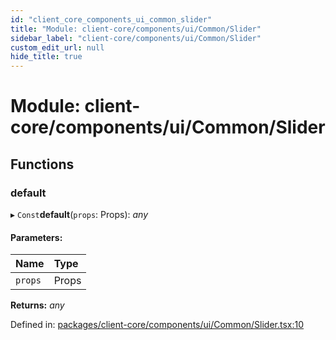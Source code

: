 ```yaml
---
id: "client_core_components_ui_common_slider"
title: "Module: client-core/components/ui/Common/Slider"
sidebar_label: "client-core/components/ui/Common/Slider"
custom_edit_url: null
hide_title: true
---
```


# Module: client-core/components/ui/Common/Slider

## Functions

### default

▸ `Const`**default**(`props`: Props): *any*

#### Parameters:

Name | Type |
:------ | :------ |
`props` | Props |

**Returns:** *any*

Defined in: [packages/client-core/components/ui/Common/Slider.tsx:10](https://github.com/xr3ngine/xr3ngine/blob/9d253dc38/packages/client-core/components/ui/Common/Slider.tsx#L10)
